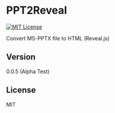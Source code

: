 PPT2Reveal
==========
[![MIT License][license-image]][license-url]

Convert MS-PPTX file to HTML (Reveal.js)

Version
----

0.0.5 (Alpha Test)

License
----

MIT

[license-image]: http://img.shields.io/badge/license-MIT-blue.svg?style=flat
[license-url]: LICENSE
